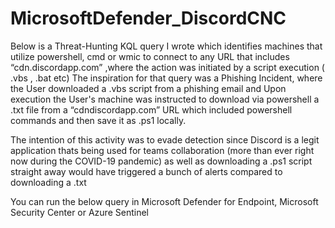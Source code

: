 # MicrosoftDefender_DiscordCNC

Below is a Threat-Hunting KQL query I wrote which identifies machines that utilize powershell, cmd or wmic to connect to any URL that includes “cdn.discordapp.com”  ,where the action was initiated by a script execution ( .vbs , .bat etc)
The inspiration for that query was a Phishing Incident, where the User downloaded a .vbs script from a phishing email and Upon execution the User's machine was instructed to download via powershell a .txt file from a “cdndiscordapp.com” URL  which included powershell commands and then save it as .ps1 locally.

The intention of this activity was to evade detection since Discord is a legit application thats being used for teams collaboration (more than ever right now during the COVID-19 pandemic) as well as downloading a .ps1 script straight away would have triggered a bunch of alerts compared to downloading a .txt

You can run the below query in Microsoft Defender for Endpoint, Microsoft Security Center or Azure Sentinel
